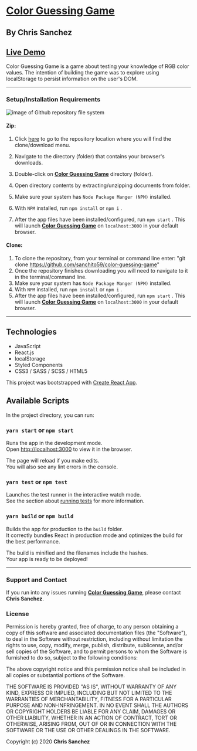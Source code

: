 # [Color Guessing Game](https://www.github.com/sanchito59)

## By **Chris Sanchez**

## [Live Demo](https://www.github.com/sanchito59)

Color Guessing Game is a game about testing your knowledge of RGB color values. The intention of building the game was to explore using localStorage to persist information on the user's DOM.

- - - 

### Setup/Installation Requirements

![image of Github repository file system](https://i.imgur.com/UStodOA.jpg "read")

#### Zip:

1. Click [here](https://github.com/sanchito59/color-guessing-game) to go to the repository location where you will find the clone/download menu.

 2. Navigate to the directory (folder) that contains your browser's downloads.
 3. Double-click on **[Color Guessing Game](https://github.com/sanchito59/color-guessing-game)** directory (folder).
 4. Open directory contents by extracting/unzipping documents from folder.
 3. Make sure your system has `Node Package Manger (NPM)` installed.
 4. With `NPM` installed, run `npm install` or `npm i` .
 5. After the app files have been installed/configured, run `npm start` . This will launch **[Color Guessing Game](https://www.github.com/sanchito59)** on `localhost:3000` in your default browser.

#### Clone:

 1. To clone the repository, from your terminal or command line enter: "git clone https://github.com/sanchito59/color-guessing-game"
 2. Once the repository finishes downloading you will need to navigate to it in the terminal/command line.
 3. Make sure your system has `Node Package Manger (NPM)` installed.
 4. With `NPM` installed, run `npm install` or `npm i` .
 5. After the app files have been installed/configured, run `npm start` . This will launch **[Color Guessing Game](https://www.github.com/sanchito59)** on `localhost:3000` in your default browser.

 - - -

## Technologies 

* JavaScript
* React.js
* localStorage
* Styled Components
* CSS3 / SASS / SCSS / HTML5

This project was bootstrapped with [Create React App](https://github.com/facebook/create-react-app).

## Available Scripts

In the project directory, you can run:

### `yarn start` or `npm start`

Runs the app in the development mode.<br />
Open [http://localhost:3000](http://localhost:3000) to view it in the browser.

The page will reload if you make edits.<br />
You will also see any lint errors in the console.

### `yarn test` or `npm test`

Launches the test runner in the interactive watch mode.<br />
See the section about [running tests](https://facebook.github.io/create-react-app/docs/running-tests) for more information.

### `yarn build` or `npm build`

Builds the app for production to the `build` folder.<br />
It correctly bundles React in production mode and optimizes the build for the best performance.

The build is minified and the filenames include the hashes.<br />
Your app is ready to be deployed!

- - - 

### Support and Contact

If you run into any issues running **[Color Guessing Game](https://www.github.com/sanchito59)**, please contact **Chris Sanchez**.

### License

Permission is hereby granted, free of charge, to any person obtaining a copy of this software and associated documentation files (the "Software"), to deal in the Software without restriction, including without limitation the rights to use, copy, modify, merge, publish, distribute, sublicense, and/or sell copies of the Software, and to permit persons to whom the Software is furnished to do so, subject to the following conditions:

The above copyright notice and this permission notice shall be included in all copies or substantial portions of the Software.

THE SOFTWARE IS PROVIDED "AS IS", WITHOUT WARRANTY OF ANY KIND, EXPRESS OR IMPLIED, INCLUDING BUT NOT LIMITED TO THE WARRANTIES OF MERCHANTABILITY, FITNESS FOR A PARTICULAR PURPOSE AND NON-INFRINGEMENT. IN NO EVENT SHALL THE AUTHORS OR COPYRIGHT HOLDERS BE LIABLE FOR ANY CLAIM, DAMAGES OR OTHER LIABILITY, WHETHER IN AN ACTION OF CONTRACT, TORT OR OTHERWISE, ARISING FROM, OUT OF OR IN CONNECTION WITH THE SOFTWARE OR THE USE OR OTHER DEALINGS IN THE SOFTWARE.

Copyright (c) 2020 **Chris Sanchez**
